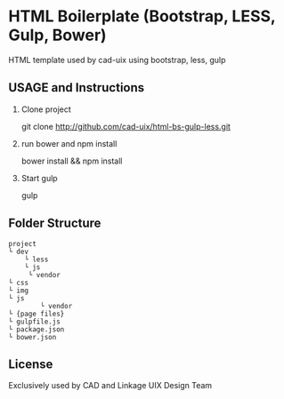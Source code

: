 # HTML Boilerplate (Bootstrap, LESS, Gulp, Bower)

HTML template used by cad-uix using bootstrap, less, gulp

## USAGE and Instructions

1. Clone project

	git clone http://github.com/cad-uix/html-bs-gulp-less.git

2. run bower and npm install
	
	bower install && npm install 

3. Start gulp

	gulp

## Folder Structure

	project
	└ dev
		└ less
		└ js
		 └ vendor
	└ css
	└ img
	└ js
			└ vendor
	└ {page files}
	└ gulpfile.js
	└ package.json
	└ bower.json

## License

Exclusively used by CAD and Linkage UIX Design Team